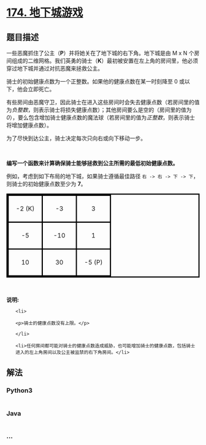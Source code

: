 # [174. 地下城游戏](https://leetcode-cn.com/problems/dungeon-game)



## 题目描述

<!-- 这里写题目描述 -->

<style>

table.dungeon, .dungeon th, .dungeon td {

  border:3px solid black;

}



 .dungeon th, .dungeon td {

    text-align: center;

    height: 70px;

    width: 70px;

}

</style>



<p>一些恶魔抓住了公主（<strong>P</strong>）并将她关在了地下城的右下角。地下城是由&nbsp;M x N 个房间组成的二维网格。我们英勇的骑士（<strong>K</strong>）最初被安置在左上角的房间里，他必须穿过地下城并通过对抗恶魔来拯救公主。</p>



<p>骑士的初始健康点数为一个正整数。如果他的健康点数在某一时刻降至 0 或以下，他会立即死亡。</p>



<p>有些房间由恶魔守卫，因此骑士在进入这些房间时会失去健康点数（若房间里的值为<em>负整数</em>，则表示骑士将损失健康点数）；其他房间要么是空的（房间里的值为 <em>0</em>），要么包含增加骑士健康点数的魔法球（若房间里的值为<em>正整数</em>，则表示骑士将增加健康点数）。</p>



<p>为了尽快到达公主，骑士决定每次只向右或向下移动一步。</p>



<p>&nbsp;</p>



<p><strong>编写一个函数来计算确保骑士能够拯救到公主所需的最低初始健康点数。</strong></p>



<p>例如，考虑到如下布局的地下城，如果骑士遵循最佳路径 <code>右 -&gt; 右 -&gt; 下 -&gt; 下</code>，则骑士的初始健康点数至少为 <strong>7</strong>。</p>



<table class="dungeon">

<tr> 

<td>-2 (K)</td> 

<td>-3</td> 

<td>3</td> 

</tr> 

<tr> 

<td>-5</td> 

<td>-10</td> 

<td>1</td> 

</tr> 

<tr> 

<td>10</td> 

<td>30</td> 

<td>-5 (P)</td> 

</tr> 

</table>

<!---2K   -3  3

-5   -10   1

10 30   5P-->



<p>&nbsp;</p>



<p><strong>说明:</strong></p>



<ul>

	<li>

	<p>骑士的健康点数没有上限。</p>

	</li>

	<li>任何房间都可能对骑士的健康点数造成威胁，也可能增加骑士的健康点数，包括骑士进入的左上角房间以及公主被监禁的右下角房间。</li>

</ul>

## 解法

<!-- 这里可写通用的实现逻辑 -->

<!-- tabs:start -->

### **Python3**

<!-- 这里可写当前语言的特殊实现逻辑 -->

```python

```

### **Java**

<!-- 这里可写当前语言的特殊实现逻辑 -->

```java

```

### **...**

```

```

<!-- tabs:end -->
